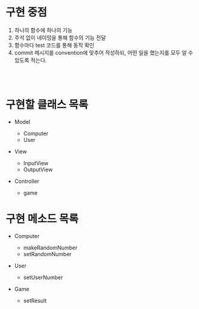 # 구현 중점

1. 하나의 함수에 하나의 기능
2. 주석 없이 네이밍을 통해 함수의 기능 전달
3. 함수마다 test 코드를 통해 동작 확인
4. commit 메시지를 convention에 맞추어 작성하되, 어떤 일을 했는지를 모두 알 수 있도록 적는다.

<br><br>

# 구현할 클래스 목록

- Model

  - Computer
  - User

- View

  - InputView
  - OutputView

- Controller
  - game

# 구현 메소드 목록

- Computer

  - makeRandomNumber
  - setRandomNumber

- User

  - setUserNumber

- Game
  - setResult
